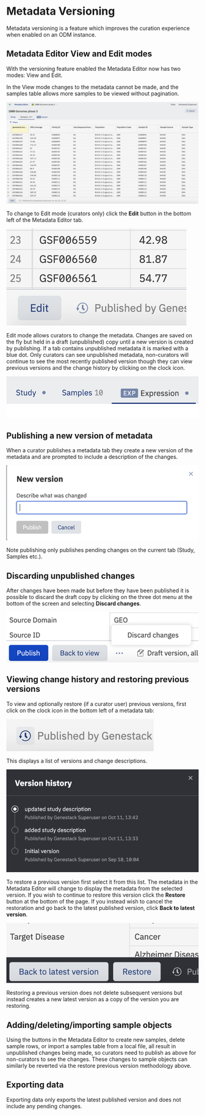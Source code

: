 # Metadata Versioning

Metadata versioning is a feature which improves the curation experience when enabled on an ODM instance.

## Metadata Editor View and Edit modes

With the versioning feature enabled the Metadata Editor now has two modes: View and Edit.

In the View mode changes to the metadata cannot be made, and the samples table allows more samples to be viewed without pagination.

![image](doc-odm-user-guide/images/versioning-view.png)

To change to Edit mode (curators only) click the **Edit** button in the bottom left of the Metadata Editor tab.

![image](doc-odm-user-guide/images/versioning-edit-button.png)

Edit mode allows curators to change the metadata. Changes are saved on the fly but held in a draft (unpublished) copy until a new version is created by publishing. If a tab contains unpublished metadata it is marked with a blue dot. Only curators can see unpublished metadata, non-curators will continue to see the most recently published version though they can view previous versions and the change history by clicking on the clock icon.

![image](doc-odm-user-guide/images/versioning-pending-tabs.png)

## Publishing a new version of metadata

When a curator publishes a metadata tab they create a new version of the metadata and are prompted to include a description of the changes.

![image](doc-odm-user-guide/images/versioning-dialogue.png)

Note publishing only publishes pending changes on the current tab (Study, Samples etc.).

## Discarding unpublished changes

After changes have been made but before they have been published it is possible to discard the draft copy by clicking on the three dot menu at the bottom of the screen and selecting **Discard changes**.

![image](doc-odm-user-guide/images/versioning-discard.png)

## Viewing change history and restoring previous versions

To view and optionally restore (if a curator user) previous versions, first click on the clock icon in the bottom left of a metadata tab:

![image](doc-odm-user-guide/images/versioning-history-icon.png)

This displays a list of versions and change descriptions.

![image](doc-odm-user-guide/images/versioning-history.png)

To restore a previous version first select it from this list. The metadata in the Metadata Editor will change to display the metadata from the selected version. If you wish to continue to restore this version click the **Restore** button at the bottom of the page. If you instead wish to cancel the restoration and go back to the latest published version, click **Back to latest version**.

![image](doc-odm-user-guide/images/versioning-confirm.png)

Restoring a previous version does not delete subsequent versions but instead creates a new latest version as a copy of the version you are restoring.

## Adding/deleting/importing sample objects

Using the buttons in the Metadata Editor to create new samples, delete sample rows, or import a samples table from a local file, all result in unpublished changes being made, so curators need to publish as above for non-curators to see the changes. These changes to sample objects can similarly be reverted via the restore previous version methodology above.

## Exporting data

Exporting data only exports the latest published version and does not include any pending changes.
